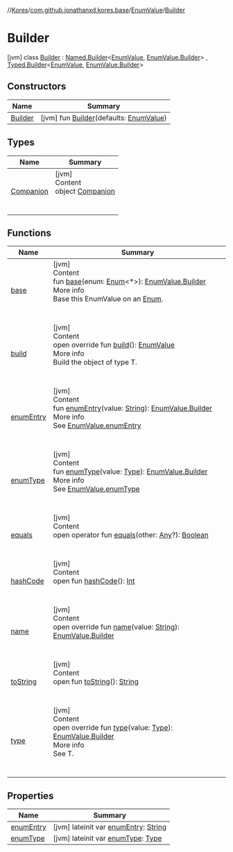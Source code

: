 //[Kores](../../../index.md)/[com.github.jonathanxd.kores.base](../../index.md)/[EnumValue](../index.md)/[Builder](index.md)



# Builder  
 [jvm] class [Builder](index.md) : [Named.Builder](../../-named/-builder/index.md)<[EnumValue](../index.md), [EnumValue.Builder](index.md)> , [Typed.Builder](../../-typed/-builder/index.md)<[EnumValue](../index.md), [EnumValue.Builder](index.md)>    


## Constructors  
  
|  Name|  Summary| 
|---|---|
| <a name="com.github.jonathanxd.kores.base/EnumValue.Builder/Builder/#com.github.jonathanxd.kores.base.EnumValue/PointingToDeclaration/"></a>[Builder](-builder.md)| <a name="com.github.jonathanxd.kores.base/EnumValue.Builder/Builder/#com.github.jonathanxd.kores.base.EnumValue/PointingToDeclaration/"></a> [jvm] fun [Builder](-builder.md)(defaults: [EnumValue](../index.md))   <br>


## Types  
  
|  Name|  Summary| 
|---|---|
| <a name="com.github.jonathanxd.kores.base/EnumValue.Builder.Companion///PointingToDeclaration/"></a>[Companion](-companion/index.md)| <a name="com.github.jonathanxd.kores.base/EnumValue.Builder.Companion///PointingToDeclaration/"></a>[jvm]  <br>Content  <br>object [Companion](-companion/index.md)  <br><br><br>


## Functions  
  
|  Name|  Summary| 
|---|---|
| <a name="com.github.jonathanxd.kores.base/EnumValue.Builder/base/#kotlin.Enum[*]/PointingToDeclaration/"></a>[base](base.md)| <a name="com.github.jonathanxd.kores.base/EnumValue.Builder/base/#kotlin.Enum[*]/PointingToDeclaration/"></a>[jvm]  <br>Content  <br>fun [base](base.md)(enum: [Enum](https://kotlinlang.org/api/latest/jvm/stdlib/kotlin/-enum/index.html)<*>): [EnumValue.Builder](index.md)  <br>More info  <br>Base this EnumValue on an [Enum](https://kotlinlang.org/api/latest/jvm/stdlib/kotlin/-enum/index.html).  <br><br><br>
| <a name="com.github.jonathanxd.kores.base/EnumValue.Builder/build/#/PointingToDeclaration/"></a>[build](build.md)| <a name="com.github.jonathanxd.kores.base/EnumValue.Builder/build/#/PointingToDeclaration/"></a>[jvm]  <br>Content  <br>open override fun [build](build.md)(): [EnumValue](../index.md)  <br>More info  <br>Build the object of type T.  <br><br><br>
| <a name="com.github.jonathanxd.kores.base/EnumValue.Builder/enumEntry/#kotlin.String/PointingToDeclaration/"></a>[enumEntry](enum-entry.md)| <a name="com.github.jonathanxd.kores.base/EnumValue.Builder/enumEntry/#kotlin.String/PointingToDeclaration/"></a>[jvm]  <br>Content  <br>fun [enumEntry](enum-entry.md)(value: [String](https://kotlinlang.org/api/latest/jvm/stdlib/kotlin/-string/index.html)): [EnumValue.Builder](index.md)  <br>More info  <br>See [EnumValue.enumEntry](../enum-entry.md)  <br><br><br>
| <a name="com.github.jonathanxd.kores.base/EnumValue.Builder/enumType/#java.lang.reflect.Type/PointingToDeclaration/"></a>[enumType](enum-type.md)| <a name="com.github.jonathanxd.kores.base/EnumValue.Builder/enumType/#java.lang.reflect.Type/PointingToDeclaration/"></a>[jvm]  <br>Content  <br>fun [enumType](enum-type.md)(value: [Type](https://docs.oracle.com/javase/8/docs/api/java/lang/reflect/Type.html)): [EnumValue.Builder](index.md)  <br>More info  <br>See [EnumValue.enumType](../enum-type.md)  <br><br><br>
| <a name="kotlin/Any/equals/#kotlin.Any?/PointingToDeclaration/"></a>[equals](../../../com.github.jonathanxd.kores.util/-simple-resolver/index.md#%5Bkotlin%2FAny%2Fequals%2F%23kotlin.Any%3F%2FPointingToDeclaration%2F%5D%2FFunctions%2F-427383591)| <a name="kotlin/Any/equals/#kotlin.Any?/PointingToDeclaration/"></a>[jvm]  <br>Content  <br>open operator fun [equals](../../../com.github.jonathanxd.kores.util/-simple-resolver/index.md#%5Bkotlin%2FAny%2Fequals%2F%23kotlin.Any%3F%2FPointingToDeclaration%2F%5D%2FFunctions%2F-427383591)(other: [Any](https://kotlinlang.org/api/latest/jvm/stdlib/kotlin/-any/index.html)?): [Boolean](https://kotlinlang.org/api/latest/jvm/stdlib/kotlin/-boolean/index.html)  <br><br><br>
| <a name="kotlin/Any/hashCode/#/PointingToDeclaration/"></a>[hashCode](../../../com.github.jonathanxd.kores.util/-simple-resolver/index.md#%5Bkotlin%2FAny%2FhashCode%2F%23%2FPointingToDeclaration%2F%5D%2FFunctions%2F-427383591)| <a name="kotlin/Any/hashCode/#/PointingToDeclaration/"></a>[jvm]  <br>Content  <br>open fun [hashCode](../../../com.github.jonathanxd.kores.util/-simple-resolver/index.md#%5Bkotlin%2FAny%2FhashCode%2F%23%2FPointingToDeclaration%2F%5D%2FFunctions%2F-427383591)(): [Int](https://kotlinlang.org/api/latest/jvm/stdlib/kotlin/-int/index.html)  <br><br><br>
| <a name="com.github.jonathanxd.kores.base/EnumValue.Builder/name/#kotlin.String/PointingToDeclaration/"></a>[name](name.md)| <a name="com.github.jonathanxd.kores.base/EnumValue.Builder/name/#kotlin.String/PointingToDeclaration/"></a>[jvm]  <br>Content  <br>open override fun [name](name.md)(value: [String](https://kotlinlang.org/api/latest/jvm/stdlib/kotlin/-string/index.html)): [EnumValue.Builder](index.md)  <br><br><br>
| <a name="kotlin/Any/toString/#/PointingToDeclaration/"></a>[toString](../../../com.github.jonathanxd.kores.util/-simple-resolver/index.md#%5Bkotlin%2FAny%2FtoString%2F%23%2FPointingToDeclaration%2F%5D%2FFunctions%2F-427383591)| <a name="kotlin/Any/toString/#/PointingToDeclaration/"></a>[jvm]  <br>Content  <br>open fun [toString](../../../com.github.jonathanxd.kores.util/-simple-resolver/index.md#%5Bkotlin%2FAny%2FtoString%2F%23%2FPointingToDeclaration%2F%5D%2FFunctions%2F-427383591)(): [String](https://kotlinlang.org/api/latest/jvm/stdlib/kotlin/-string/index.html)  <br><br><br>
| <a name="com.github.jonathanxd.kores.base/EnumValue.Builder/type/#java.lang.reflect.Type/PointingToDeclaration/"></a>[type](type.md)| <a name="com.github.jonathanxd.kores.base/EnumValue.Builder/type/#java.lang.reflect.Type/PointingToDeclaration/"></a>[jvm]  <br>Content  <br>open override fun [type](type.md)(value: [Type](https://docs.oracle.com/javase/8/docs/api/java/lang/reflect/Type.html)): [EnumValue.Builder](index.md)  <br>More info  <br>See T.  <br><br><br>


## Properties  
  
|  Name|  Summary| 
|---|---|
| <a name="com.github.jonathanxd.kores.base/EnumValue.Builder/enumEntry/#/PointingToDeclaration/"></a>[enumEntry](enum-entry.md)| <a name="com.github.jonathanxd.kores.base/EnumValue.Builder/enumEntry/#/PointingToDeclaration/"></a> [jvm] lateinit var [enumEntry](enum-entry.md): [String](https://kotlinlang.org/api/latest/jvm/stdlib/kotlin/-string/index.html)   <br>
| <a name="com.github.jonathanxd.kores.base/EnumValue.Builder/enumType/#/PointingToDeclaration/"></a>[enumType](enum-type.md)| <a name="com.github.jonathanxd.kores.base/EnumValue.Builder/enumType/#/PointingToDeclaration/"></a> [jvm] lateinit var [enumType](enum-type.md): [Type](https://docs.oracle.com/javase/8/docs/api/java/lang/reflect/Type.html)   <br>

